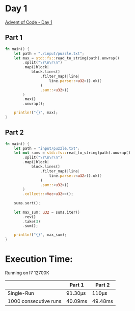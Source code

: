 # Day 1
[Advent of Code - Day 1](https://adventofcode.com/2022/day/1)

## Part 1


```rust
fn main() {
    let path = "./input/puzzle.txt";
    let max = std::fs::read_to_string(path).unwrap()
        .split("\r\n\r\n")
        .map(|block| 
            block.lines()
                .filter_map(|line| 
                    line.parse::<u32>().ok()
                )
                .sum::<u32>()
        )
        .max()
        .unwrap();

    println!("{}", max);
}

```

## Part 2
```rust
fn main() {
    let path = "input/puzzle.txt";
    let mut sums = std::fs::read_to_string(path).unwrap()
        .split("\r\n\r\n")
        .map(|block| 
            block.lines()
                .filter_map(|line| 
                    line.parse::<u32>().ok()
                )
                .sum::<u32>()
        )
        .collect::<Vec<u32>>();
    
    sums.sort();
        
    let max_sum: u32 = sums.iter()
        .rev()
        .take(3)
        .sum();

    println!("{}", max_sum);
}

```

# Execution Time:
Running on I7 12700K 

|  | Part 1 | Part 2 |
|-|-|-|
|   Single-Run              |   91.30µs   |   110µs   |
|   1000 consecutive runs   |   40.09ms   |    49.48ms |